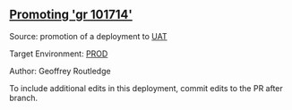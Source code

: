 ## [Promoting 'gr 101714'](https://app.salto.io/orgs/d39e3801-354a-4f02-aedd-947684f9f9aa/envs/fc619771-f6ff-464e-a10e-a542c52136ef/deployments/e78c560e-60ce-474a-b830-ab6cb0b2a2fe)

Source: promotion of a deployment to [UAT](https://app.salto.io/orgs/d39e3801-354a-4f02-aedd-947684f9f9aa/envs/409252aa-2e5e-4a65-96af-8516068be9aa)

Target Environment: [PROD](https://app.salto.io/orgs/d39e3801-354a-4f02-aedd-947684f9f9aa/envs/fc619771-f6ff-464e-a10e-a542c52136ef) 

Author: Geoffrey Routledge

To include additional edits in this deployment, commit edits to the PR after branch.